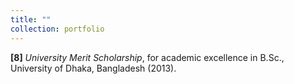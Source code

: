 ```yaml
---
title: ""
collection: portfolio
---
```


**[8]** *University Merit Scholarship*, for academic excellence in B.Sc., University of Dhaka, Bangladesh (2013).
